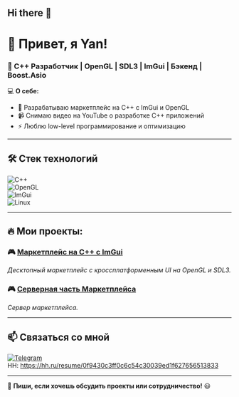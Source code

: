 ## Hi there 👋

# 👋 Привет, я Yan!
### 🚀 C++ Разработчик | OpenGL | SDL3 | ImGui | Бэкенд | Boost.Asio

💻 **О себе:**  
- 🎯 Разрабатываю маркетплейс на C++ с ImGui и OpenGL  
- 📹 Снимаю видео на YouTube о разработке C++ приложений  
- ⚡ Люблю low-level программирование и оптимизацию  

---

## 🛠 Стек технологий  
![C++](https://img.shields.io/badge/-C++-00599C?style=flat-square&logo=c%2B%2B&logoColor=white)  
![OpenGL](https://img.shields.io/badge/-OpenGL-5586A4?style=flat-square&logo=opengl)   
![ImGui](https://img.shields.io/badge/-ImGui-9C27B0?style=flat-square&logo=imgui&logoColor=white)  
![Linux](https://img.shields.io/badge/-Linux-FCC624?style=flat-square&logo=linux&logoColor=black)  

---

## 🔥 Мои проекты:
### 🎮 [Маркетплейс на C++ с ImGui](https://github.com/grechaffff/BeHappy3.0)  
*Десктопный маркетплейс с кроссплатформенным UI на OpenGL и SDL3.*  

### 🎮 [Серверная часть Маркетплейса](https://github.com/grechaffff/ServerBeHappy)  
*Сервер маркетплейса.*  


---

## 📫 Связаться со мной  
[![Telegram](https://img.shields.io/badge/-Telegram-26A5E4?style=flat-square&logo=telegram&logoColor=white)](https://t.me/KRN_3000)  
HH: https://hh.ru/resume/0f9430c3ff0c6c54c30039ed1f627656513833

---

🚀 **Пиши, если хочешь обсудить проекты или сотрудничество!** 😃

<!--
**grechaffff/grechaffff** is a ✨ _special_ ✨ repository because its `README.md` (this file) appears on your GitHub profile.

Here are some ideas to get you started:

- 🔭 I’m currently working on ...
- 🌱 I’m currently learning ...
- 👯 I’m looking to collaborate on ...
- 🤔 I’m looking for help with ...
- 💬 Ask me about ...
- 📫 How to reach me: ...
- 😄 Pronouns: ...
- ⚡ Fun fact: ...
-->
